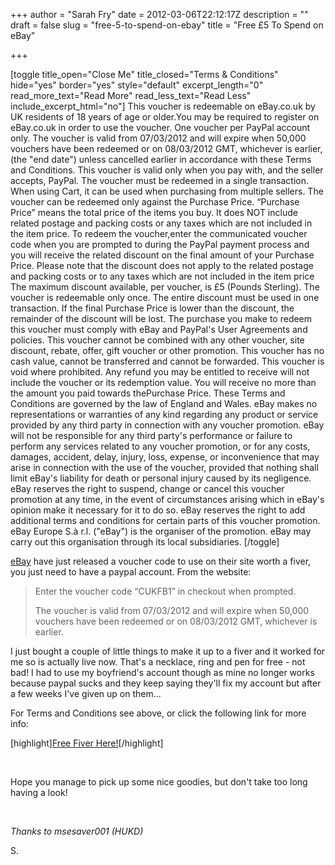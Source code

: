 +++
author = "Sarah Fry"
date = 2012-03-06T22:12:17Z
description = ""
draft = false
slug = "free-5-to-spend-on-ebay"
title = "Free £5 To Spend on eBay"

+++


[toggle title_open="Close Me" title_closed="Terms &amp; Conditions" hide="yes" border="yes" style="default" excerpt_length="0" read_more_text="Read More" read_less_text="Read Less" include_excerpt_html="no"] This voucher is redeemable on eBay.co.uk by UK residents of 18 years of age or older.You may be required to register on eBay.co.uk in order to use the voucher.
One voucher per PayPal account only. The voucher is valid from 07/03/2012 and will expire when 50,000 vouchers have been redeemed or on 08/03/2012 GMT, whichever is earlier,(the "end date") unless cancelled earlier in accordance with these Terms and Conditions.
This voucher is valid only when you pay with, and the seller accepts, PayPal.
The voucher must be redeemed in a single transaction. When using Cart, it can be used when purchasing from multiple sellers.
The voucher can be redeemed only against the Purchase Price.
“Purchase Price” means the total price of the items you buy. It does NOT include related postage and packing costs or any taxes which are not included in the item price.
To redeem the voucher,enter the communicated voucher code when you are prompted to during the PayPal payment process and you will receive the related discount on the final amount of your Purchase Price. Please note that the discount does not apply to the related postage and packing costs or to any taxes which are not included in the item price
The maximum discount available, per voucher, is £5 (Pounds Sterling).
The voucher is redeemable only once. The entire discount must be used in one transaction. If the final Purchase Price is lower than the discount, the remainder of the discount will be lost.
The purchase you make to redeem this voucher must comply with eBay and PayPal's User Agreements and policies.
This voucher cannot be combined with any other voucher, site discount, rebate, offer, gift voucher or other promotion.
This voucher has no cash value, cannot be transferred and cannot be forwarded.
This voucher is void where prohibited.
Any refund you may be entitled to receive will not include the voucher or its redemption value. You will receive no more than the amount you paid towards thePurchase Price.
These Terms and Conditions are governed by the law of England and Wales.
eBay makes no representations or warranties of any kind regarding any product or service provided by any third party in connection with any voucher promotion.
eBay will not be responsible for any third party's performance or failure to perform any services related to any voucher promotion, or for any costs, damages, accident, delay, injury, loss, expense, or inconvenience that may arise in connection with the use of the voucher, provided that nothing shall limit eBay's liability for death or personal injury caused by its negligence.
eBay reserves the right to suspend, change or cancel this voucher promotion at any time, in the event of circumstances arising which in eBay's opinion make it necessary for it to do so. eBay reserves the right to add additional terms and conditions for certain parts of this voucher promotion.
eBay Europe S.à r.l. ("eBay") is the organiser of the promotion. eBay may carry out this organisation through its local subsidiaries.
[/toggle]

<a href="http://www.ebay.co.uk" target="_blank">eBay</a> have just released a voucher code to use on their site worth a fiver, you just need to have a paypal account. From the website:
<blockquote>Enter the voucher code “CUKFB1” in checkout when prompted.

The voucher is valid from 07/03/2012 and will expire when 50,000 vouchers have been redeemed or on 08/03/2012 GMT, whichever is earlier.</blockquote>
I just bought a couple of little things to make it up to a fiver and it worked for me so is actually live now. That's a necklace, ring and pen for free - not bad! I had to use my boyfriend's account though as mine no longer works because paypal sucks and they keep saying they'll fix my account but after a few weeks I've given up on them...

For Terms and Conditions see above, or click the following link for more info:

[highlight]<a href="http://pages.ebay.co.uk/vouchers/FB/?clk_rvr_id=321393404633" target="_blank">Free Fiver Here!</a>[/highlight]

&nbsp;

Hope you manage to pick up some nice goodies, but don't take too long having a look!

&nbsp;

<em>Thanks to msesaver001 (HUKD)</em>

S.

